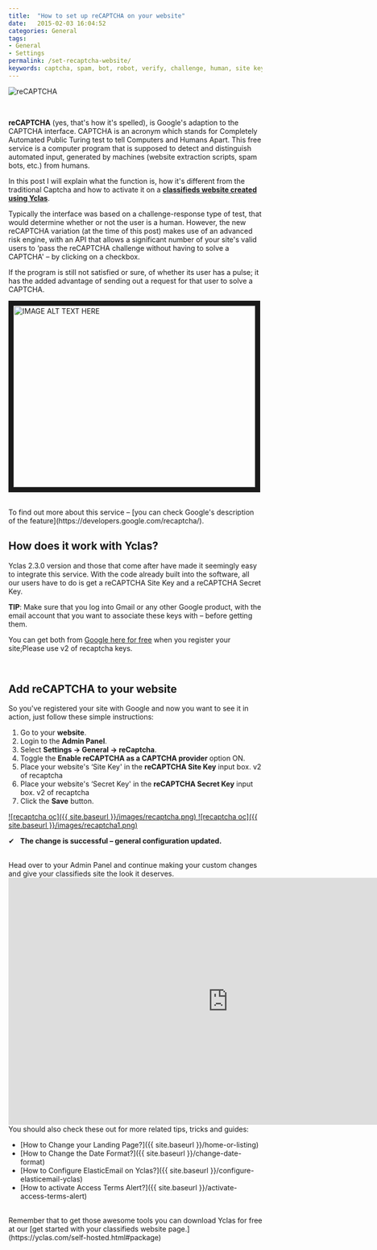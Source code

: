 ```yaml
---
title:  "How to set up reCAPTCHA on your website"
date:   2015-02-03 16:04:52
categories: General
tags: 
- General
- Settings
permalink: /set-recaptcha-website/
keywords: captcha, spam, bot, robot, verify, challenge, human, site key, secret key
---
```

![reCAPTCHA](//open-classifieds.com/wp-content/uploads/2015/02/recaptcha.png) 

<br>
<!-- _To use reCaptcha in your website you have to use SSL encryption. Follow [this guide](http://docs.yclas.com/move-classifieds-site-http-https/) to enable HTTPS on your classifieds site._ -->

**reCAPTCHA** (yes, that's how it's spelled), is Google's adaption to the CAPTCHA interface. CAPTCHA is an acronym which stands for Completely Automated Public Turing test to tell Computers and Humans Apart. This free service is a computer program that is supposed to detect and distinguish automated input, generated by machines (website extraction scripts, spam bots, etc.) from humans. 

In this post I will explain what the function is, how it's different from the traditional Captcha and how to activate it on a **[classifieds website created using Yclas](http://yclas.com)**.

Typically the interface was based on a challenge-response type of test, that would determine whether or not the user is a human. However, the new reCAPTCHA variation (at the time of this post) makes use of an advanced risk engine, with an API that allows a significant number of your site's valid users to ‘pass the reCAPTCHA challenge without having to solve a CAPTCHA' – by clicking on a checkbox.

If the program is still not satisfied or sure, of whether its user has a pulse; it has the added advantage of sending out a request for that user to solve a CAPTCHA.

<a href="https://www.youtube.com/watch?v=jwslDn3ImM0
" target="_blank"><img src="http://img.youtube.com/vi/jwslDn3ImM0/0.jpg" 
alt="IMAGE ALT TEXT HERE" width="480" height="360" border="10" /></a>

<br>
To find out more about this service – [you can check Google's description of the feature](https://developers.google.com/recaptcha/).   

<br>

## How does it work with Yclas?

Yclas 2.3.0 version and those that come after have made it seemingly easy to integrate this service. With the code already built into the software, all our users have to do is get a reCAPTCHA Site Key and a reCAPTCHA Secret Key.   

**TIP**: Make sure that you log into Gmail or any other Google product, with the email account that you want to associate these keys with – before getting them.

You can get both from [Google here for free](https://www.google.com/recaptcha) when you register your site;Please use v2 of recaptcha keys.

<br>

## Add reCAPTCHA to your website

So you've registered your site with Google and now you want to see it in action, just follow these simple instructions:

1. Go to your **website**.
2. Login to the **Admin Panel**.
3. Select **Settings -> General -> reCaptcha**.
4. Toggle the **Enable reCAPTCHA as a CAPTCHA provider** option ON.
5. Place your website's ‘Site Key' in the **reCAPTCHA Site Key** input box. v2 of recaptcha
6. Place your website's ‘Secret Key' in the **reCAPTCHA Secret Key** input box. v2 of recaptcha
7. Click the **Save** button.

<a href="//docs.yclas.com/images/recaptcha.png" class="thumbnail gallery-item" data-gallery>
![recaptcha oc]({{ site.baseurl }}/images/recaptcha.png)
</a>

<a href="//docs.yclas.com/images/recaptcha1.png" class="thumbnail gallery-item" data-gallery>
![recaptcha oc]({{ site.baseurl }}/images/recaptcha1.png)
</a>

✔   **The change is successful – general configuration updated.**  

<br>
Head over to your Admin Panel and continue making your custom changes and give your classifieds site the look it deserves.

<iframe width="871" height="490" src="https://www.youtube.com/embed/GzxGe21HWU4" frameborder="0" allow="accelerometer; autoplay; encrypted-media; gyroscope; picture-in-picture" allowfullscreen></iframe>

<br>
You should also check these out for more related tips, tricks and guides: 

* [How to Change your Landing Page?]({{ site.baseurl }}/home-or-listing)
* [How to Change the Date Format?]({{ site.baseurl }}/change-date-format)
* [How to Configure ElasticEmail on Yclas?]({{ site.baseurl }}/configure-elasticemail-yclas)
* [How to activate Access Terms Alert?]({{ site.baseurl }}/activate-access-terms-alert)

<br>
<span class="glyphicon glyphicon-arrow-right"></span> Remember that to get those awesome tools you can download Yclas for free at our [get started with your classifieds website page.](https://yclas.com/self-hosted.html#package)

